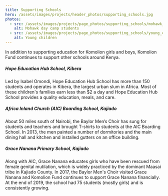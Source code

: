 ```yaml
---
title: Supporting Schools
hero: /assets/images/projects/header_photos/supporting_schools.jpg
photos:
  - src: /assets/images/projects/page_photos/supporting_schools/mohawk_day_camp.jpg
    alt: Mohawk day camp students
  - src: /assets/images/projects/page_photos/supporting_schools/young_children.jpg
    alt: Young children
---
```


In addition to supporting education for Komolion girls and boys, Komolion Fund continues to support other schools around Kenya.

##### Hope Education Hub School, Kibera

Led by Isabel Omondi, Hope Education Hub School has more than 150 students and operates in Kibera, the largest urban slum in Africa. Most of these children's families earn less than $2 a day and Hope Education Hub School provides a quality education, meals, and care.

##### Africa Inland Church (AIC) Boarding School, Kajiado

About 50 miles south of Nairobi, the Baylor Men’s Choir has sung for students and teachers and brought T-shirts to students at the AIC Boarding School. In 2013, the men painted a number of dormitories and the main dining hall and kitchen and installed gutters on an office building.

##### Grace Nanana Primary School, Kajiado

Along with AIC, Grace Nanana educates girls who have been rescued from female genital mutilation, which is widely practiced by the dominant Maasai tribe in Kajiado County. In 2017, the Baylor Men's Choir visited Grace Nanana and Komolion Fund continues to support Grace Nanana financially. At the end of 2019, the school had 75 students (mostly girls) and is consistently growing.
